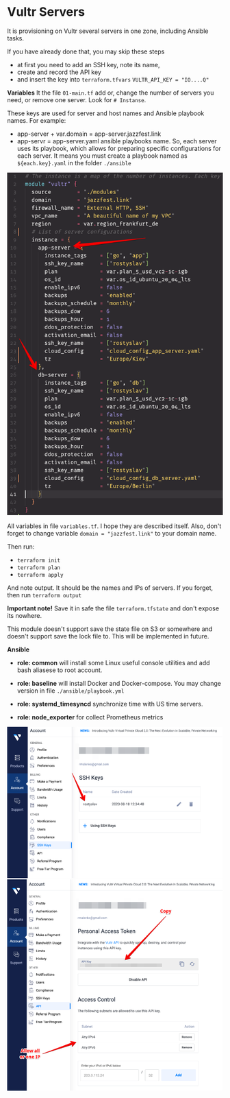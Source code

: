 # Vultr Servers
It is provisioning on Vultr several servers in one zone, including Ansible tasks.

If you have already done that, you may skip these steps
- at first you need to add an SSH key, note its name,
- create and record the API key
- and insert the key into `terraform.tfvars` `VULTR_API_KEY = "IO....Q"`

**Variables**
It the file `01-main.tf` add or, change the number of servers you need, or remove one server. Look for `# Instanse`.

These keys are used for server and host names and Ansible playbook names.
For example:
- app-server + var.domain = app-server.jazzfest.link
- app-servr = app-server.yaml ansible playbooks name. So, each server uses its playbook, which allows for preparing specific configurations for each server. It means you must create a playbook named as `${each.key}.yaml` in the folder `./ansible`

![Vultr](./docs/servers_key.png)

All variables in file `variables.tf`. I hope they are described itself.
Also, don't forget to change variable `domain = "jazzfest.link"` to your domain name.


Then run:
- `terraform init`
- `terraform plan`
- `terraform apply`

And note output. It should be the names and IPs of servers. If you forget, then run `terraform output`

**Important note!**
Save it in safe the file `terraform.tfstate` and don't expose its nowhere.

This module doesn't support save the state file on S3 or somewhere and doesn't support save the lock file to. This will be implemented in future.

**Ansible**

- **role: common** will install some Linux useful console utilities and add bash aliasese to root account.

- **role: baseline** will install Docker and Docker-compose. You may change version in file `./ansible/playbook.yml`

- **role: systemd_timesyncd** synchronize time with US time servers.

- **role: node_exporter** for collect Prometheus metrics


![Vultr](./docs/vultr_key.png)  
![Vultr](./docs/vultr_api_key.png)  


